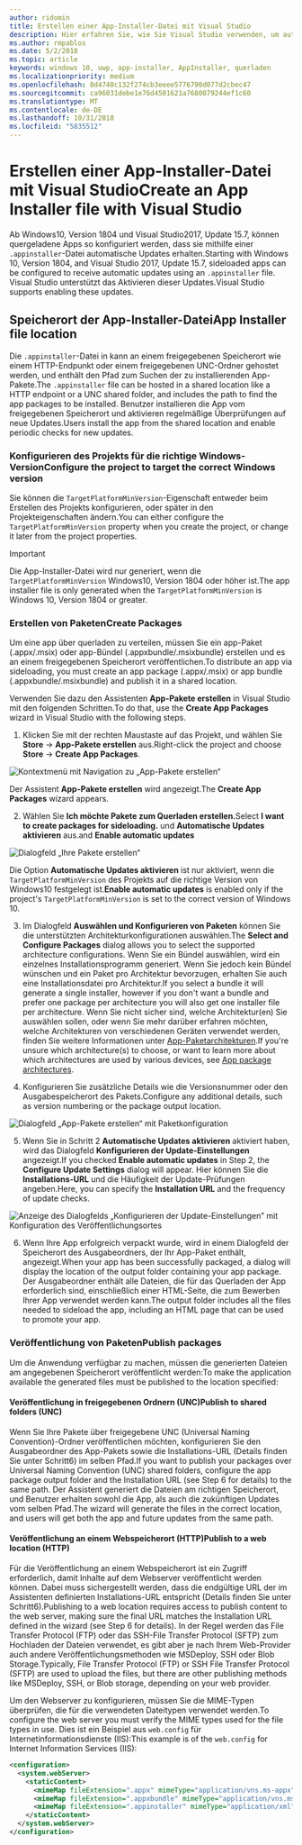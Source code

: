 ```yaml
---
author: ridomin
title: Erstellen einer App-Installer-Datei mit Visual Studio
description: Hier erfahren Sie, wie Sie Visual Studio verwenden, um automatische Updates mithilfe der .appinstaller-Datei zu aktivieren.
ms.author: rmpablos
ms.date: 5/2/2018
ms.topic: article
keywords: windows 10, uwp, app-installer, AppInstaller, querladen
ms.localizationpriority: medium
ms.openlocfilehash: 8d4740c132f274cb3eeee5776790d077d2cbec47
ms.sourcegitcommit: ca96031debe1e76d4501621a7680079244ef1c60
ms.translationtype: MT
ms.contentlocale: de-DE
ms.lasthandoff: 10/31/2018
ms.locfileid: "5835512"
---
```

# <a name="create-an-app-installer-file-with-visual-studio"></a><span data-ttu-id="a86dd-104">Erstellen einer App-Installer-Datei mit Visual Studio</span><span class="sxs-lookup"><span data-stu-id="a86dd-104">Create an App Installer file with Visual Studio</span></span>

<span data-ttu-id="a86dd-105">Ab Windows10, Version 1804 und Visual Studio2017, Update 15.7, können quergeladene Apps so konfiguriert werden, dass sie mithilfe einer `.appinstaller`-Datei automatische Updates erhalten.</span><span class="sxs-lookup"><span data-stu-id="a86dd-105">Starting with Windows 10, Version 1804, and Visual Studio 2017, Update 15.7, sideloaded apps can be configured to receive automatic updates using an `.appinstaller` file.</span></span> <span data-ttu-id="a86dd-106">Visual Studio unterstützt das Aktivieren dieser Updates.</span><span class="sxs-lookup"><span data-stu-id="a86dd-106">Visual Studio supports enabling these updates.</span></span>

## <a name="app-installer-file-location"></a><span data-ttu-id="a86dd-107">Speicherort der App-Installer-Datei</span><span class="sxs-lookup"><span data-stu-id="a86dd-107">App Installer file location</span></span>
<span data-ttu-id="a86dd-108">Die `.appinstaller`-Datei in kann an einem freigegebenen Speicherort wie einem HTTP-Endpunkt oder einem freigegebenen UNC-Ordner gehostet werden, und enthält den Pfad zum Suchen der zu installierenden App-Pakete.</span><span class="sxs-lookup"><span data-stu-id="a86dd-108">The `.appinstaller` file can be hosted in a shared location like a HTTP endpoint or a UNC shared folder, and includes the path to find the app packages to be installed.</span></span> <span data-ttu-id="a86dd-109">Benutzer installieren die App vom freigegebenen Speicherort und aktivieren regelmäßige Überprüfungen auf neue Updates.</span><span class="sxs-lookup"><span data-stu-id="a86dd-109">Users install the app from the shared location and enable periodic checks for new updates.</span></span> 


### <a name="configure-the-project-to-target-the-correct-windows-version"></a><span data-ttu-id="a86dd-110">Konfigurieren des Projekts für die richtige Windows-Version</span><span class="sxs-lookup"><span data-stu-id="a86dd-110">Configure the project to target the correct Windows version</span></span>

<span data-ttu-id="a86dd-111">Sie können die `TargetPlatformMinVersion`-Eigenschaft entweder beim Erstellen des Projekts konfigurieren, oder später in den Projekteigenschaften ändern.</span><span class="sxs-lookup"><span data-stu-id="a86dd-111">You can either configure the `TargetPlatformMinVersion` property when you create the project, or change it later from the project properties.</span></span> 

>[!IMPORTANT]
> <span data-ttu-id="a86dd-112">Die App-Installer-Datei wird nur generiert, wenn die `TargetPlatformMinVersion` Windows10, Version 1804 oder höher ist.</span><span class="sxs-lookup"><span data-stu-id="a86dd-112">The app installer file is only generated when the `TargetPlatformMinVersion` is Windows 10, Version 1804 or greater.</span></span>


### <a name="create-packages"></a><span data-ttu-id="a86dd-113">Erstellen von Paketen</span><span class="sxs-lookup"><span data-stu-id="a86dd-113">Create Packages</span></span>

<span data-ttu-id="a86dd-114">Um eine app über querladen zu verteilen, müssen Sie ein app-Paket (.appx/.msix) oder app-Bündel (.appxbundle/.msixbundle) erstellen und es an einem freigegebenen Speicherort veröffentlichen.</span><span class="sxs-lookup"><span data-stu-id="a86dd-114">To distribute an app via sideloading, you must create an app package (.appx/.msix) or app bundle (.appxbundle/.msixbundle) and publish it in a shared location.</span></span>

<span data-ttu-id="a86dd-115">Verwenden Sie dazu den Assistenten **App-Pakete erstellen** in Visual Studio mit den folgenden Schritten.</span><span class="sxs-lookup"><span data-stu-id="a86dd-115">To do that, use the **Create App Packages** wizard in Visual Studio with the following steps.</span></span>

1. <span data-ttu-id="a86dd-116">Klicken Sie mit der rechten Maustaste auf das Projekt, und wählen Sie **Store** -> **App-Pakete erstellen** aus.</span><span class="sxs-lookup"><span data-stu-id="a86dd-116">Right-click the project and choose **Store** -> **Create App Packages**.</span></span>  

![Kontextmenü mit Navigation zu „App-Pakete erstellen“](images/packaging-screen2.jpg)   

<span data-ttu-id="a86dd-118">Der Assistent **App-Pakete erstellen** wird angezeigt.</span><span class="sxs-lookup"><span data-stu-id="a86dd-118">The **Create App Packages** wizard appears.</span></span>

2. <span data-ttu-id="a86dd-119">Wählen Sie **Ich möchte Pakete zum Querladen erstellen.**</span><span class="sxs-lookup"><span data-stu-id="a86dd-119">Select **I want to create packages for sideloading.**</span></span> <span data-ttu-id="a86dd-120">und **Automatische Updates aktivieren** aus.</span><span class="sxs-lookup"><span data-stu-id="a86dd-120">and **Enable automatic updates**</span></span>  

![Dialogfeld „Ihre Pakete erstellen“](images/select-sideloading.png)  

<span data-ttu-id="a86dd-122">Die Option **Automatische Updates aktivieren** ist nur aktiviert, wenn die `TargetPlatformMinVersion` des Projekts auf die richtige Version von Windows10 festgelegt ist.</span><span class="sxs-lookup"><span data-stu-id="a86dd-122">**Enable automatic updates** is enabled only if the project's `TargetPlatformMinVersion` is set to the correct version of Windows 10.</span></span>

3. <span data-ttu-id="a86dd-123">Im Dialogfeld **Auswählen und Konfigurieren von Paketen** können Sie die unterstützten Architekturkonfigurationen auswählen.</span><span class="sxs-lookup"><span data-stu-id="a86dd-123">The **Select and Configure Packages** dialog allows you to select the supported architecture configurations.</span></span> <span data-ttu-id="a86dd-124">Wenn Sie ein Bündel auswählen, wird ein einzelnes Installationsprogramm generiert. Wenn Sie jedoch kein Bündel wünschen und ein Paket pro Architektur bevorzugen, erhalten Sie auch eine Installationsdatei pro Architektur.</span><span class="sxs-lookup"><span data-stu-id="a86dd-124">If you select a bundle it will generate a single installer, however if you don't want a bundle and prefer one package per architecture you will also get one installer file per architecture.</span></span>  <span data-ttu-id="a86dd-125">Wenn Sie nicht sicher sind, welche Architektur(en) Sie auswählen sollen, oder wenn Sie mehr darüber erfahren möchten, welche Architekturen von verschiedenen Geräten verwendet werden, finden Sie weitere Informationen unter [App-Paketarchitekturen](device-architecture.md).</span><span class="sxs-lookup"><span data-stu-id="a86dd-125">If you're unsure which architecture(s) to choose, or want to learn more about which architectures are used by various devices, see [App package architectures](device-architecture.md).</span></span>

4. <span data-ttu-id="a86dd-126">Konfigurieren Sie zusätzliche Details wie die Versionsnummer oder den Ausgabespeicherort des Pakets.</span><span class="sxs-lookup"><span data-stu-id="a86dd-126">Configure any additional details, such as version numbering or the package output location.</span></span>

![Dialogfeld „App-Pakete erstellen“ mit Paketkonfiguration](images/packaging-screen5.jpg)  

5. <span data-ttu-id="a86dd-128">Wenn Sie in Schritt 2 **Automatische Updates aktivieren** aktiviert haben, wird das Dialogfeld **Konfigurieren der Update-Einstellungen** angezeigt.</span><span class="sxs-lookup"><span data-stu-id="a86dd-128">If you checked **Enable automatic updates** in Step 2, the **Configure Update Settings** dialog will appear.</span></span> <span data-ttu-id="a86dd-129">Hier können Sie die **Installations-URL** und die Häufigkeit der Update-Prüfungen angeben.</span><span class="sxs-lookup"><span data-stu-id="a86dd-129">Here, you can specify the **Installation URL** and the frequency of update checks.</span></span>

![Anzeige des Dialogfelds „Konfigurieren der Update-Einstellungen” mit Konfiguration des Veröffentlichungsortes](images/sideloading-screen.png)  

6. <span data-ttu-id="a86dd-131">Wenn Ihre App erfolgreich verpackt wurde, wird in einem Dialogfeld der Speicherort des Ausgabeordners, der Ihr App-Paket enthält, angezeigt.</span><span class="sxs-lookup"><span data-stu-id="a86dd-131">When your app has been successfully packaged, a dialog will display the location of the output folder containing your app package.</span></span> <span data-ttu-id="a86dd-132">Der Ausgabeordner enthält alle Dateien, die für das Querladen der App erforderlich sind, einschließlich einer HTML-Seite, die zum Bewerben Ihrer App verwendet werden kann.</span><span class="sxs-lookup"><span data-stu-id="a86dd-132">The output folder includes all the files needed to sideload the app, including an HTML page that can be used to promote your app.</span></span>

### <a name="publish-packages"></a><span data-ttu-id="a86dd-133">Veröffentlichung von Paketen</span><span class="sxs-lookup"><span data-stu-id="a86dd-133">Publish packages</span></span>

<span data-ttu-id="a86dd-134">Um die Anwendung verfügbar zu machen, müssen die generierten Dateien am angegebenen Speicherort veröffentlicht werden:</span><span class="sxs-lookup"><span data-stu-id="a86dd-134">To make the application available the generated files must be published to the location specified:</span></span>

#### <a name="publish-to-shared-folders-unc"></a><span data-ttu-id="a86dd-135">Veröffentlichung in freigegebenen Ordnern (UNC)</span><span class="sxs-lookup"><span data-stu-id="a86dd-135">Publish to shared folders (UNC)</span></span>

<span data-ttu-id="a86dd-136">Wenn Sie Ihre Pakete über freigegebene UNC (Universal Naming Convention)-Ordner veröffentlichen möchten, konfigurieren Sie den Ausgabeordner des App-Pakets sowie die Installations-URL (Details finden Sie unter Schritt6) im selben Pfad.</span><span class="sxs-lookup"><span data-stu-id="a86dd-136">If you want to publish your packages over Universal Naming Convention (UNC) shared folders, configure the app package output folder and the Installation URL (see Step 6 for details) to the same path.</span></span> <span data-ttu-id="a86dd-137">Der Assistent generiert die Dateien am richtigen Speicherort, und Benutzer erhalten sowohl die App, als auch die zukünftigen Updates vom selben Pfad.</span><span class="sxs-lookup"><span data-stu-id="a86dd-137">The wizard will generate the files in the correct location, and users will get both the app and future updates from the same path.</span></span>

#### <a name="publish-to-a-web-location-http"></a><span data-ttu-id="a86dd-138">Veröffentlichung an einem Webspeicherort (HTTP)</span><span class="sxs-lookup"><span data-stu-id="a86dd-138">Publish to a web location (HTTP)</span></span>

<span data-ttu-id="a86dd-139">Für die Veröffentlichung an einem Webspeicherort ist ein Zugriff erforderlich, damit Inhalte auf dem Webserver veröffentlicht werden können. Dabei muss sichergestellt werden, dass die endgültige URL der im Assistenten definierten Installations-URL entspricht (Details finden Sie unter Schritt6).</span><span class="sxs-lookup"><span data-stu-id="a86dd-139">Publishing to a web location requires access to publish content to the web server, making sure the final URL matches the Installation URL defined in the wizard (see Step 6 for details).</span></span> <span data-ttu-id="a86dd-140">In der Regel werden das File Transfer Protocol (FTP) oder das SSH-File Transfer Protocol (SFTP) zum Hochladen der Dateien verwendet, es gibt aber je nach Ihrem Web-Provider auch andere Veröffentlichungsmethoden wie MSDeploy, SSH oder Blob Storage.</span><span class="sxs-lookup"><span data-stu-id="a86dd-140">Typically, File Transfer Protocol (FTP) or SSH File Transfer Protocol (SFTP) are used to upload the files, but there are other publishing methods like MSDeploy, SSH, or Blob storage, depending on your web provider.</span></span>

<span data-ttu-id="a86dd-141">Um den Webserver zu konfigurieren, müssen Sie die MIME-Typen überprüfen, die für die verwendeten Dateitypen verwendet werden.</span><span class="sxs-lookup"><span data-stu-id="a86dd-141">To configure the web server you must verify the MIME types used for the file types in use.</span></span> <span data-ttu-id="a86dd-142">Dies ist ein Beispiel aus `web.config` für Internetinformationsdienste (IIS):</span><span class="sxs-lookup"><span data-stu-id="a86dd-142">This example is of the `web.config` for Internet Information Services (IIS):</span></span>

```xml
<configuration>
  <system.webServer>
    <staticContent>
      <mimeMap fileExtension=".appx" mimeType="application/vns.ms-appx" />
      <mimeMap fileExtension=".appxbundle" mimeType="application/vns.ms-appx" />
      <mimeMap fileExtension=".appinstaller" mimeType="application/xml" />
    </staticContent>  
  </system.webServer>  
</configuration>
```




















